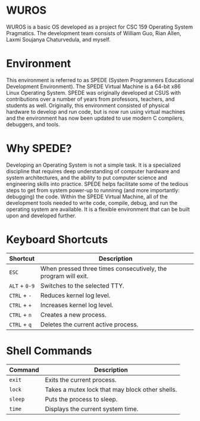 # WUROS
WUROS is a basic OS developed as a project for CSC 159 Operating System Pragmatics. The development team consists of William Guo, Rian Allen, Laxmi Soujanya Chaturvedula, and myself. 

# Environment
This environment is referred to as SPEDE (System Programmers Educational Development Environment). The SPEDE Virtual Machine is a 64-bit x86 Linux Operating System. 
SPEDE was originally developed at CSUS with contributions over a number of years from
professors, teachers, and students as well. Originally, this environment consisted of physical hardware to
develop and run code, but is now run using virtual machines and the environment has now been updated to use
modern C compilers, debuggers, and tools.

# Why SPEDE?
Developing an Operating System is not a simple task. It is a specialized discipline that requires deep
understanding of computer hardware and system architectures, and the ability to put computer science and
engineering skills into practice.
SPEDE helps facilitate some of the tedious steps to get from system power-up to runninng (and more importantly: debugging) the code.
Within the SPEDE Virtual Machine, all of the development tools needed to write code, compile,
debug, and run the operating system are available. It is a flexible environment that can be built upon and
developed further.

# Keyboard Shortcuts
Shortcut | Description
--- | ---
`ESC` | When pressed three times consecutively, the program will exit.
`ALT` + `0-9` | Switches to the selected TTY. 
`CTRL` + `-` | Reduces kernel log level.
`CTRL` + `+` | Increases kernel log level.
`CTRL` + `n` | Creates a new process.
`CTRL` + `q` | Deletes the current active process.

# Shell Commands
Command | Description
--- | ---
`exit` | Exits the current process.
`lock` | Takes a mutex lock that may block other shells. 
`sleep` | Puts the process to sleep.
`time` | Displays the current system time.
